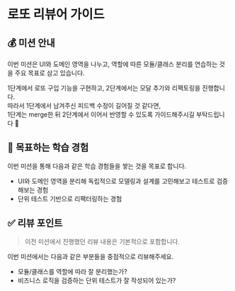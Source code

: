 # 로또 리뷰어 가이드

## 💰 미션 안내
이번 미션은 UI와 도메인 영역을 나누고, 역할에 따른 모듈/클래스 분리를 연습하는 것을 주요 목표로 삼고 있습니다. 

1단계에서 로또 구입 기능을 구현하고, 2단계에서는 모달 추가와 리팩토링을 진행합니다.      
따라서 1단계에서 남겨주신 피드백 수정이 길어질 것 같다면,     
1단계는 merge한 뒤 2단계에서 이어서 반영할 수 있도록 가이드해주시길 부탁드립니다 🙏  

## 📍 목표하는 학습 경험
이번 미션을 통해 다음과 같은 학습 경험들을 쌓는 것을 목표로 합니다.

- UI와 도메인 영역을 분리해 독립적으로 모델링과 설계를 고민해보고 테스트로 검증해보는 경험 
- 단위 테스트 기반으로 리팩터링하는 경험

## ✅ 리뷰 포인트
> 이전 미션에서 진행했던 리뷰 내용은 기본적으로 포함합니다.

이번 미션에서는 다음과 같은 부분들을 중점적으로 리뷰해주세요. 

- 모듈/클래스를 역할에 따라 잘 분리했는가?
- 비즈니스 로직을 검증하는 단위 테스트가 잘 작성되어 있는가?
